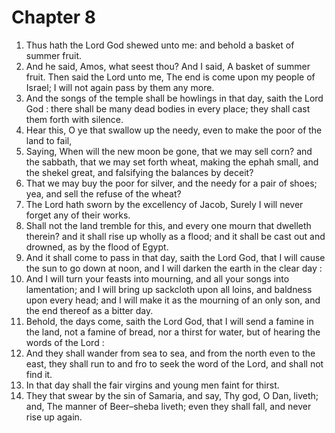 # Chapter 8

1. Thus hath the Lord God shewed unto me: and behold a basket of summer fruit.
2. And he said, Amos, what seest thou? And I said, A basket of summer fruit. Then said the Lord unto me, The end is come upon my people of Israel; I will not again pass by them any more.
3. And the songs of the temple shall be howlings in that day, saith the Lord God : there shall be many dead bodies in every place; they shall cast them forth with silence.
4. Hear this, O ye that swallow up the needy, even to make the poor of the land to fail,
5. Saying, When will the new moon be gone, that we may sell corn? and the sabbath, that we may set forth wheat, making the ephah small, and the shekel great, and falsifying the balances by deceit?
6. That we may buy the poor for silver, and the needy for a pair of shoes; yea, and sell the refuse of the wheat?
7. The Lord hath sworn by the excellency of Jacob, Surely I will never forget any of their works.
8. Shall not the land tremble for this, and every one mourn that dwelleth therein? and it shall rise up wholly as a flood; and it shall be cast out and drowned, as by the flood of Egypt.
9. And it shall come to pass in that day, saith the Lord God, that I will cause the sun to go down at noon, and I will darken the earth in the clear day :
10. And I will turn your feasts into mourning, and all your songs into lamentation; and I will bring up sackcloth upon all loins, and baldness upon every head; and I will make it as the mourning of an only son, and the end thereof as a bitter day.
11. Behold, the days come, saith the Lord God, that I will send a famine in the land, not a famine of bread, nor a thirst for water, but of hearing the words of the Lord :
12. And they shall wander from sea to sea, and from the north even to the east, they shall run to and fro to seek the word of the Lord, and shall not find it.
13. In that day shall the fair virgins and young men faint for thirst.
14. They that swear by the sin of Samaria, and say, Thy god, O Dan, liveth; and, The manner of Beer–sheba liveth; even they shall fall, and never rise up again.


